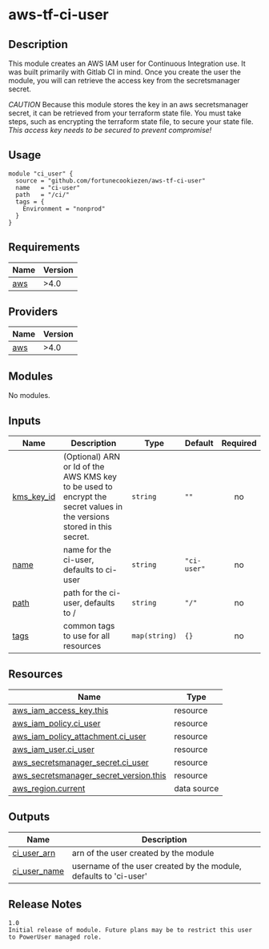 # aws-tf-ci-user

## Description

This module creates an AWS IAM user for Continuous Integration use. It was built primarily with Gitlab CI in mind. Once you create the user the module, you will can retrieve the access key from the secretsmanager secret.

_CAUTION_ Because this module stores the key in an aws secretsmanager secret, it can be retrieved from your terraform state file. You must take steps, such as encrypting the terraform state file, to secure your state file. _This access key needs to be secured to prevent compromise!_

<!-- BEGIN_TF_DOCS -->


## Usage
```hcl
module "ci_user" {
  source = "github.com/fortunecookiezen/aws-tf-ci-user"
  name   = "ci-user"
  path   = "/ci/"
  tags = {
    Environment = "nonprod"
  }
}
```

## Requirements

| Name | Version |
|------|---------|
| <a name="requirement_aws"></a> [aws](#requirement\_aws) | >4.0 |

## Providers

| Name | Version |
|------|---------|
| <a name="provider_aws"></a> [aws](#provider\_aws) | >4.0 |

## Modules

No modules.

## Inputs

| Name | Description | Type | Default | Required |
|------|-------------|------|---------|:--------:|
| <a name="input_kms_key_id"></a> [kms\_key\_id](#input\_kms\_key\_id) | (Optional) ARN or Id of the AWS KMS key to be used to encrypt the secret values in the versions stored in this secret. | `string` | `""` | no |
| <a name="input_name"></a> [name](#input\_name) | name for the ci-user, defaults to ci-user | `string` | `"ci-user"` | no |
| <a name="input_path"></a> [path](#input\_path) | path for the ci-user, defaults to / | `string` | `"/"` | no |
| <a name="input_tags"></a> [tags](#input\_tags) | common tags to use for all resources | `map(string)` | `{}` | no |

## Resources

| Name | Type |
|------|------|
| [aws_iam_access_key.this](https://registry.terraform.io/providers/hashicorp/aws/latest/docs/resources/iam_access_key) | resource |
| [aws_iam_policy.ci_user](https://registry.terraform.io/providers/hashicorp/aws/latest/docs/resources/iam_policy) | resource |
| [aws_iam_policy_attachment.ci_user](https://registry.terraform.io/providers/hashicorp/aws/latest/docs/resources/iam_policy_attachment) | resource |
| [aws_iam_user.ci_user](https://registry.terraform.io/providers/hashicorp/aws/latest/docs/resources/iam_user) | resource |
| [aws_secretsmanager_secret.ci_user](https://registry.terraform.io/providers/hashicorp/aws/latest/docs/resources/secretsmanager_secret) | resource |
| [aws_secretsmanager_secret_version.this](https://registry.terraform.io/providers/hashicorp/aws/latest/docs/resources/secretsmanager_secret_version) | resource |
| [aws_region.current](https://registry.terraform.io/providers/hashicorp/aws/latest/docs/data-sources/region) | data source |

## Outputs

| Name | Description |
|------|-------------|
| <a name="output_ci_user_arn"></a> [ci\_user\_arn](#output\_ci\_user\_arn) | arn of the user created by the module |
| <a name="output_ci_user_name"></a> [ci\_user\_name](#output\_ci\_user\_name) | username of the user created by the module, defaults to 'ci-user' |

## Release Notes
```hcl
1.0 
Initial release of module. Future plans may be to restrict this user to PowerUser managed role.
```
<!-- END_TF_DOCS -->